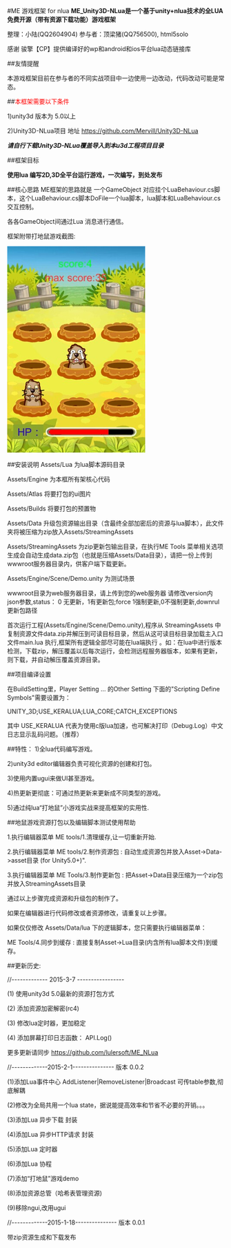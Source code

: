 #ME 游戏框架 for nlua
<b>ME_Unity3D-NLua是一个基于unity+nlua技术的全LUA免费开源（带有资源下载功能）游戏框架</b>

整理：小陆(QQ2604904) 参与者：顶梁猪(QQ756500), html5solo

感谢 骏擎【CP】提供编译好的wp和android和ios平台lua动态链接库

##友情提醒

本游戏框架目前在参与者的不同实战项目中一边使用一边改动，代码改动可能是常态。

##<font color="red">本框架需要以下条件</font>

1)unity3d 版本为 5.0以上

2)Unity3D-NLua项目 地址 https://github.com/Mervill/Unity3D-NLua

***请自行下载Unity3D-NLua覆盖导入到本u3d工程项目目录***

##框架目标

<b>使用lua 编写2D,3D全平台运行游戏，一次编写，到处发布</b>

##核心思路
ME框架的思路就是 一个GameObject 对应挂个LuaBehaviour.cs脚本，这个LuaBehaviour.cs脚本DoFile一个lua脚本，lua脚本和LuaBehaviour.cs交互控制。

各各GameObject间通过Lua 消息进行通信。

框架附带打地鼠游戏截图:

![](demo.jpg)

##安装说明
Assets/Lua 为lua脚本源码目录

Assets/Engine 为本框所有架核心代码

Assets/Atlas 将要打包的ui图片

Assets/Builds 将要打包的预置物

Assets/Data 升级包资源输出目录（含最终全部加密后的资源与lua脚本），此文件夹将被压缩为zip放入Assets/StreamingAssets

Assets/StreamingAssets 为zip更新包输出目录，在执行ME Tools 菜单相关选项生成会自动生成data.zip包（也就是压缩Assets/Data目录），请把一份上传到wwwroot服务器目录内，供客户端下载更新。

Assets/Engine/Scene/Demo.unity  为测试场景

wwwroot目录为web服务器目录，请上传到您的web服务器 请修改version内json参数,status： 0 无更新，1有更新包;force 1强制更新,0不强制更新,downrul 更新包路径

首次运行工程(Assets/Engine/Scene/Demo.unity),程序从 StreamingAssets 中复制资源文件data.zip并解压到可读目标目录，然后从这可读目标目录加载主入口文件main.lua 执行,框架所有逻辑全部尽可能在lua端执行 。如：在lua中进行版本检测，下载zip，解压覆盖以后每次运行，会检测远程服务器版本，如果有更新，则下载，并自动解压覆盖资源目录。

##项目编译设置

在BuildSetting里，Player Setting ... 的Other Setting 下面的"Scripting Define Symbols"需要设置为：

UNITY_3D;USE_KERALUA;LUA_CORE;CATCH_EXCEPTIONS

其中 USE_KERALUA 代表为使用c版lua加速，也可解决打印（Debug.Log）中文日志显示乱码问题。（推荐）


##特性：
1)全lua代码编写游戏。

2)unity3d editor编辑器负责可视化资源的创建和打包。

3)使用内置ugui来做UI甚至游戏。

4)热更新更彻底：可通过热更新来更新成不同类型的游戏。

5)通过纯lua“打地鼠”小游戏实战来提高框架的实用性.


##地鼠游戏资源打包以及编辑脚本测试使用帮助

1.执行编辑器菜单 ME tools/1.清理缓存,让一切重新开始.

2.执行编辑器菜单 ME tools/2.制作资源包 : 自动生成资源包并放入Asset->Data->asset目录 (for Unity5.0+)".

3.执行编辑器菜单 ME Tools/3.制作更新包 : 把Asset->Data目录压缩为一个zip包并放入StreamingAssets目录



通过以上步骤完成资源和升级包的制作了。

如果在编辑器进行代码修改或者资源修改，请重复以上步骤。

如果仅仅修改 Assets/Data/lua 下的逻辑脚本，您只需要执行编辑器菜单：

ME Tools/4.同步到缓存 : 直接复制Asset->Lua目录(内含所有lua脚本文件)到缓存。


##更新历史:

//------------- 2015-3-7 -----------------

(1) 使用unity3d 5.0最新的资源打包方式

(2) 添加资源加密解密(rc4)

(3) 修改lua定时器，更加稳定

(4) 添加屏幕打印日志函数： API.Log()

更多更新请同步 https://github.com/lulersoft/ME_NLua

//-------------2015-2-1--------------- 版本 0.0.2

(1)添加Lua事件中心 AddListener|RemoveListener|Broadcast 可传table参数,彻底解耦

(2)修改为全局共用一个lua state，据说能提高效率和节省不必要的开销。。。

(3)添加Lua 异步下载 封装

(4)添加Lua 异步HTTP请求 封装

(5)添加Lua 定时器

(6)添加Lua 协程

(7)添加“打地鼠”游戏demo

(8)添加资源总管（哈希表管理资源)

(9)移除ngui,改用ugui

//-------------2015-1-18--------------- 版本 0.0.1

带zip资源生成和下载发布


